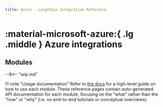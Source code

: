 ```yaml
---
title: Azure - LangChain Integration Reference
---
```


# :material-microsoft-azure:{ .lg .middle } Azure integrations

## Modules

--8<-- "wip.md"

!!! note "Usage documentation"
    Refer to [the docs](https://docs.langchain.com/oss/python/integrations/providers/microsoft) for a high-level guide on how to use each module. These reference pages contain auto-generated API documentation for each module, focusing on the "what" rather than the "how" or "why" (i.e. no end-to-end tutorials or conceptual overviews).
